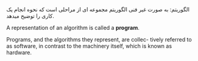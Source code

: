 الگوریتم: به صورت غیر فنی الگوریتم مجموعه ای از مراحلی است که نحوه انجام یک کاری را توضیح میدهد.

A representation of an algorithm is called a **program**.


Programs, and the algorithms they represent, are collec-
tively referred to as software, in contrast to the machinery itself, which is
known as hardware.
